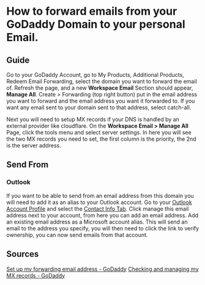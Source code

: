 # How to forward emails from your GoDaddy Domain to your personal Email.

## Guide

Go to your GoDaddy Account, go to My Products, Additional Products, Redeem Email Forwarding, select the domain you want to forward the email of. Refresh the page, and a new **Workspace Email** Section should appear, **Manage All**. Create > Forwarding (top right button) put in the email address you want to forward and the email address you want it forwarded to. If you want any email sent to your domain sent to that address, select catch-all.

Next you will need to setup MX records if your DNS is handled by an external provider like cloudflare. On the **Workspace Email > Manage All** Page, click the tools menu and select server settings. In here you will see the two MX records you need to set, the first column is the priority, the 2nd is the server address.

## Send From

### Outlook

If you want to be able to send from an email address from this domain you will need to add it as an alias to your Outlook account. Go to your [Outlook Account Profile](https://account.microsoft.com/profile/) and select the [Contact Info Tab](https://account.microsoft.com/profile/contact-info). Click manage this email address next to your account, from here you can add an email address. Add an existing email address as a Microsoft account alias. This will send an email to the address you specify, you will then need to click the link to verify ownership, you can now send emails from that account.

## Sources

[Set up my forwarding email address - GoDaddy](https://uk.godaddy.com/help/set-up-my-forwarding-email-address-7598)
[Checking and managing my MX records - GoDaddy](https://uk.godaddy.com/help/set-up-my-forwarding-email-address-7598)

